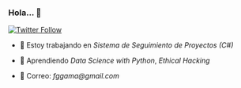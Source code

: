 ### Hola... 👋

[![Twitter Follow](https://img.shields.io/twitter/follow/freddygmassa?color=%231DA1F2&label=Twitter&style=social)](https://twitter.com/FreddyGMassa)


- 🔭 Estoy trabajando en _Sistema de Seguimiento de Proyectos (C#)_
- 🌱 Aprendiendo _Data Science with Python_, _Ethical Hacking_

- :e-mail: Correo: _fggama@gmail.com_




